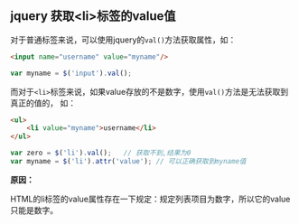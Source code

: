 ## jquery 获取\<li>标签的value值

对于普通标签来说，可以使用jquery的`val()`方法获取属性，如：

```html
<input name="username" value="myname"/>
```

```js
var myname = $('input').val();
```

而对于`<li>`标签来说，如果value存放的不是数字，使用`val()`方法是无法获取到真正的值的， 如：

```html
<ul>
    <li value="myname">username</li>
</ul>
```

```js
var zero = $('li').val();	// 获取不到,结果为0
var myname = $('li').attr('value');	// 可以正确获取到myname值
```

**原因：**

HTML的li标签的value属性存在一下规定：规定列表项目为数字，所以它的value只能是数字。

